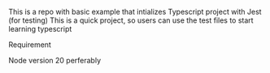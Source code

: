 This is a repo with basic example that intializes Typescript project with Jest (for testing)
This is a quick project, so users can use the test files to start learning typescript

Requirement

  Node version 20 perferably


  

